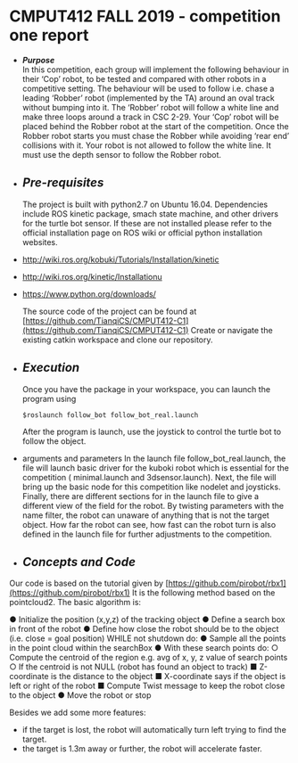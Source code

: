﻿# CMPUT412 FALL 2019 - competition one report


- ***Purpose***  
	     In this competition, each group will implement the following behaviour in their ‘Cop’ robot, to be tested and compared with other robots in a competitive setting. The behaviour will be used to follow i.e. chase a leading ‘Robber’ robot (implemented by the TA) around an oval track without bumping into it. The ‘Robber’ robot will follow a white line and make three loops around a track in CSC 2-29. Your ‘Cop’ robot will be placed behind the Robber robot at the start of the competition. Once the Robber robot starts you must chase the Robber while avoiding ‘rear end’ collisions with it. Your robot is not allowed to follow the white line. It must use the depth sensor to follow the Robber robot.
	     
- ***Pre-requisites***
	- 
	The project is built with python2.7 on Ubuntu 16.04.
	Dependencies include ROS kinetic package, smach state machine, and other drivers for the turtle bot sensor. If these are not installed please refer to the official installation page on ROS wiki or official python installation websites.
	
- http://wiki.ros.org/kobuki/Tutorials/Installation/kinetic
- http://wiki.ros.org/kinetic/Installationu 
- https://www.python.org/downloads/

	The source code of the project can be found at [https://github.com/TianqiCS/CMPUT412-C1](https://github.com/TianqiCS/CMPUT412-C1)
	Create or navigate the existing catkin workspace and clone our repository.

-  ***Execution***
	- 
	Once you have the package in your workspace, you can launch the program using 
	```
	$roslaunch follow_bot follow_bot_real.launch
	```
	After the program is launch, use the joystick to control the turtle bot to follow the object.
- arguments and parameters
	In the launch file follow_bot_real.launch, the file will launch basic driver for the kuboki robot which is essential for the competition ( minimal.launch and 3dsensor.launch). Next, the file will bring up the basic node for this competition like nodelet and joysticks. Finally, there are different sections for in the launch file to give a different view of the field for the robot. By twisting parameters with the name filter, the robot can unaware of anything that is not the target object. How far the robot can see, how fast can the robot turn is also defined in the launch file for further adjustments to the competition.

- ***Concepts and Code***
	- 
Our code is based on the tutorial given by [https://github.com/pirobot/rbx1](https://github.com/pirobot/rbx1)
It is the following method based on the pointcloud2. The basic algorithm is:

● Initialize the position (x,y,z) of the tracking object
● Define a search box in front of the robot
● Define how close the robot should be to the object (i.e. close = goal position)
WHILE not shutdown do:
● Sample all the points in the point cloud within the searchBox
● With these search points do:
○ Compute the centroid of the region e.g. avg of x, y,  z value of search
points
○ If the centroid is not NULL (robot has found an object to track)
■ Z-coordinate is the distance to the object
■ X-coordinate says if the object is left or right of the robot
■ Compute Twist message to keep the robot close to the object
● Move the robot or stop

Besides we add some more features:
- if the target is lost, the robot will automatically turn left trying to find the target.
- the target is 1.3m away or further, the robot will accelerate faster.

